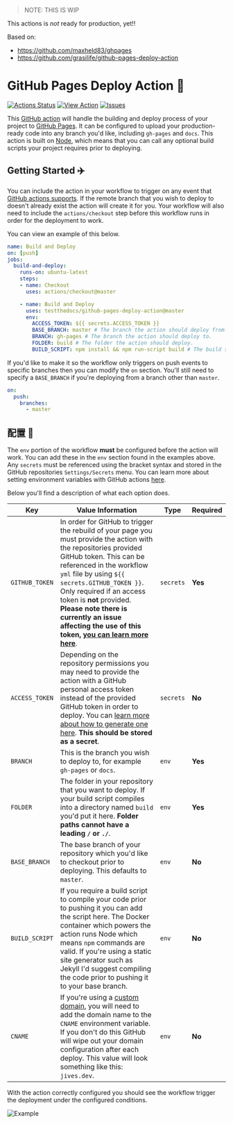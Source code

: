 > NOTE: THIS IS WIP

This actions is *not* ready for production, yet!!


Based on:

- https://github.com/maxheld83/ghpages
- https://github.com/grasilife/github-pages-deploy-action



# GitHub Pages Deploy Action :rocket: 

[![Actions Status](https://github.com/grasilife/github-pages-deploy-action/workflows/integration/badge.svg)](https://github.com/grasilife/github-pages-deploy-action/actions) [![View Action](https://img.shields.io/badge/view-action-blue.svg)](https://github.com/marketplace/actions/deploy-to-github-pages) [![Issues](https://img.shields.io/github/issues/grasilife/github-pages-deploy-action.svg)](https://github.com/grasilife/github-pages-deploy-action/issues)

This [GitHub action](https://github.com/features/actions) will handle the building and deploy process of your project to [GitHub Pages](https://pages.github.com/). It can be configured to upload your production-ready code into any branch you'd like, including `gh-pages` and `docs`. This action is built on [Node](https://nodejs.org/en/), which means that you can call any optional build scripts your project requires prior to deploying.

## Getting Started :airplane:
You can include the action in your workflow to trigger on any event that [GitHub actions supports](https://help.github.com/en/articles/events-that-trigger-workflows). If the remote branch that you wish to deploy to doesn't already exist the action will create it for you. Your workflow will also need to include the `actions/checkout` step before this workflow runs in order for the deployment to work. 

You can view an example of this below.

```yml
name: Build and Deploy
on: [push]
jobs:
  build-and-deploy:
    runs-on: ubuntu-latest
    steps:
    - name: Checkout
      uses: actions/checkout@master

    - name: Build and Deploy
      uses: testthedocs/github-pages-deploy-action@master
      env:
        ACCESS_TOKEN: ${{ secrets.ACCESS_TOKEN }}
        BASE_BRANCH: master # The branch the action should deploy from.
        BRANCH: gh-pages # The branch the action should deploy to.
        FOLDER: build # The folder the action should deploy.
        BUILD_SCRIPT: npm install && npm run-script build # The build script the action should run prior to deploying.
```

If you'd like to make it so the workflow only triggers on push events to specific branches then you can modify the `on` section. You'll still need to specify a `BASE_BRANCH` if you're deploying from a branch other than `master`.

```yml
on:
  push:	
    branches:	
      - master
```

## 配置 📁

The `env` portion of the workflow **must** be configured before the action will work. You can add these in the `env` section found in the examples above. Any `secrets` must be referenced using the bracket syntax and stored in the GitHub repositories `Settings/Secrets` menu. You can learn more about setting environment variables with GitHub actions [here](https://help.github.com/en/articles/workflow-syntax-for-github-actions#jobsjob_idstepsenv).

Below you'll find a description of what each option does.

| Key            | Value Information                                                                                                                                                                                                                                                                                                                                                                                                                                          | Type      | Required |
|----------------|------------------------------------------------------------------------------------------------------------------------------------------------------------------------------------------------------------------------------------------------------------------------------------------------------------------------------------------------------------------------------------------------------------------------------------------------------------|-----------|----------|
| `GITHUB_TOKEN` | In order for GitHub to trigger the rebuild of your page you must provide the action with the repositories provided GitHub token. This can be referenced in the workflow `yml` file by using `${{ secrets.GITHUB_TOKEN }}`. Only required if an access token is **not** provided. **Please note there is currently an issue affecting the use of this token, [you can learn more here](https://github.com/grasilife/github-pages-deploy-action/issues/5)**. | `secrets` | **Yes**  |
| `ACCESS_TOKEN` | Depending on the repository permissions you may need to provide the action with a GitHub personal access token instead of the provided GitHub token in order to deploy. You can [learn more about how to generate one here](https://help.github.com/en/articles/creating-a-personal-access-token-for-the-command-line). **This should be stored as a secret**.                                                                                             | `secrets` | **No**   |
| `BRANCH`       | This is the branch you wish to deploy to, for example `gh-pages` or `docs`.                                                                                                                                                                                                                                                                                                                                                                                | `env`     | **Yes**  |
| `FOLDER`       | The folder in your repository that you want to deploy. If your build script compiles into a directory named `build` you'd put it here. **Folder paths cannot have a leading `/` or `./`**.                                                                                                                                                                                                                                                                 | `env`     | **Yes**  |
| `BASE_BRANCH`  | The base branch of your repository which you'd like to checkout prior to deploying. This defaults to `master`.                                                                                                                                                                                                                                                                                                                                             | `env`     | **No**   |
| `BUILD_SCRIPT` | If you require a build script to compile your code prior to pushing it you can add the script here. The Docker container which powers the action runs Node which means `npm` commands are valid. If you're using a static site generator such as Jekyll I'd suggest compiling the code prior to pushing it to your base branch.                                                                                                                            | `env`     | **No**   |
| `CNAME`        | If you're using a [custom domain](https://help.github.com/en/articles/using-a-custom-domain-with-github-pages), you will need to add the domain name to the `CNAME` environment variable. If you don't do this GitHub will wipe out your domain configuration after each deploy. This value will look something like this: `jives.dev`.                                                                                                                    | `env`     | **No**   |

With the action correctly configured you should see the workflow trigger the deployment under the configured conditions.

![Example](screenshot.png)
